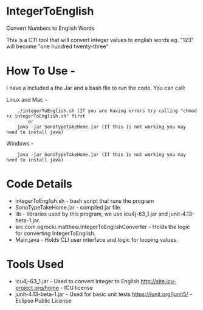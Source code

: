 # IntegerToEnglish
Convert Numbers to English Words

This is a CTI tool that will convert integer values to english words
eg. "123" will become "one hundred twenty-three"

# How To Use -
I have a included a the Jar and a bash file to run the code. You can call:

 Linux and Mac -
        
        ./integerToEnglish.sh (If you are having errors try calling "chmod +x integerToEnglish.sh" first
            or
        java -jar SonoTypeTakeHome.jar (If this is not working you may need to install java)

  Windows -
        
        java -jar SonoTypeTakeHome.jar (If this is not working you may need to install java)

# Code Details

 - integerToEnglish.sh - bash script that runs the program
 - SonoTypeTakeHome.jar - compiled jar file.
 - lib - libraries used by this program, we use icu4j-63_1.jar and junit-4.13-beta-1.jar.
 - src.com.ogrocki.matthew.IntegerToEnglishConverter - Holds the logic for converting IntegerToEnglish.
 - Main.java - Holds CLI user interface and logic for looping values.
 
# Tools Used
 - icu4j-63_1.jar - Used to convert Integer to English http://site.icu-project.org/home - ICU license
 - junit-4.13-beta-1.jar - Used for basic unit tests https://junit.org/junit5/ - Eclipse Public License 
